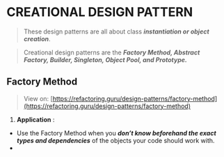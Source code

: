 # CREATIONAL DESIGN PATTERN 

> These design patterns are all about class _**instantiation or object creation**_. 


> Creational design patterns are the _**Factory Method, Abstract Factory, Builder, Singleton, Object Pool, and Prototype.**_

## Factory Method 

> View on: [https://refactoring.guru/design-patterns/factory-method](https://refactoring.guru/design-patterns/factory-method)

1. **Application** :
- Use the Factory Method when you _**don’t know beforehand the exact types and dependencies**_ of the objects your code should work with.
- 
<!--stackedit_data:
eyJoaXN0b3J5IjpbLTEyNTM3Mjg3MjldfQ==
-->